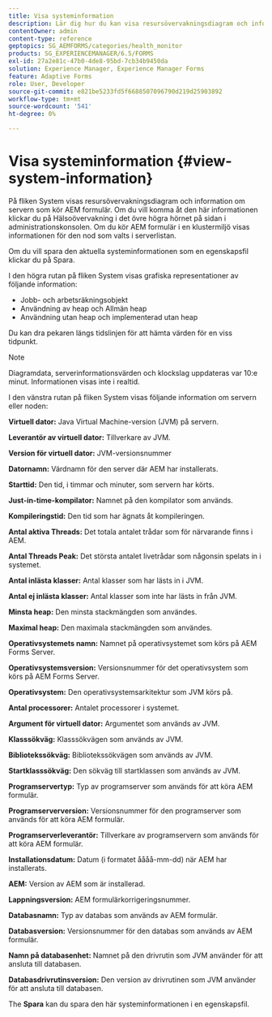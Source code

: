 ```yaml
---
title: Visa systeminformation
description: Lär dig hur du kan visa resursövervakningsdiagram och information om servern som kör AEM formulär.
contentOwner: admin
content-type: reference
geptopics: SG_AEMFORMS/categories/health_monitor
products: SG_EXPERIENCEMANAGER/6.5/FORMS
exl-id: 27a2e81c-47b0-4de8-95bd-7cb34b9450da
solution: Experience Manager, Experience Manager Forms
feature: Adaptive Forms
role: User, Developer
source-git-commit: e821be5233fd5f6688507096790d219d25903892
workflow-type: tm+mt
source-wordcount: '541'
ht-degree: 0%

---
```


# Visa systeminformation {#view-system-information}

På fliken System visas resursövervakningsdiagram och information om servern som kör AEM formulär. Om du vill komma åt den här informationen klickar du på Hälsoövervakning i det övre högra hörnet på sidan i administrationskonsolen. Om du kör AEM formulär i en klustermiljö visas informationen för den nod som valts i serverlistan.

Om du vill spara den aktuella systeminformationen som en egenskapsfil klickar du på Spara.

I den högra rutan på fliken System visas grafiska representationer av följande information:

* Jobb- och arbetsräkningsobjekt
* Användning av heap och Allmän heap
* Användning utan heap och implementerad utan heap

Du kan dra pekaren längs tidslinjen för att hämta värden för en viss tidpunkt.

>[!NOTE]
>
>Diagramdata, serverinformationsvärden och klockslag uppdateras var 10:e minut. Informationen visas inte i realtid.

I den vänstra rutan på fliken System visas följande information om servern eller noden:

**Virtuell dator:** Java Virtual Machine-version (JVM) på servern.

**Leverantör av virtuell dator:** Tillverkare av JVM.

**Version för virtuell dator:** JVM-versionsnummer

**Datornamn:** Värdnamn för den server där AEM har installerats.

**Starttid:** Den tid, i timmar och minuter, som servern har körts.

**Just-in-time-kompilator:** Namnet på den kompilator som används.

**Kompileringstid:** Den tid som har ägnats åt kompileringen.

**Antal aktiva Threads:** Det totala antalet trådar som för närvarande finns i AEM.

**Antal Threads Peak:** Det största antalet livetrådar som någonsin spelats in i systemet.

**Antal inlästa klasser:** Antal klasser som har lästs in i JVM.

**Antal ej inlästa klasser:** Antal klasser som inte har lästs in från JVM.

**Minsta heap:** Den minsta stackmängden som användes.

**Maximal heap:** Den maximala stackmängden som användes.

**Operativsystemets namn:** Namnet på operativsystemet som körs på AEM Forms Server.

**Operativsystemsversion:** Versionsnummer för det operativsystem som körs på AEM Forms Server.

**Operativsystem:** Den operativsystemsarkitektur som JVM körs på.

**Antal processorer:** Antalet processorer i systemet.

**Argument för virtuell dator:** Argumentet som används av JVM.

**Klasssökväg:** Klasssökvägen som används av JVM.

**Bibliotekssökväg:** Bibliotekssökvägen som används av JVM.

**Startklasssökväg:** Den sökväg till startklassen som används av JVM.

**Programservertyp:** Typ av programserver som används för att köra AEM formulär.

**Programserverversion:** Versionsnummer för den programserver som används för att köra AEM formulär.

**Programserverleverantör:** Tillverkare av programservern som används för att köra AEM formulär.

**Installationsdatum:** Datum (i formatet åååå-mm-dd) när AEM har installerats.

**AEM:** Version av AEM som är installerad.

**Lappningsversion:** AEM formulärkorrigeringsnummer.

**Databasnamn:** Typ av databas som används av AEM formulär.

**Databasversion:** Versionsnummer för den databas som används av AEM formulär.

**Namn på databasenhet:** Namnet på den drivrutin som JVM använder för att ansluta till databasen.

**Databasdrivrutinsversion:** Den version av drivrutinen som JVM använder för att ansluta till databasen.

The **Spara** kan du spara den här systeminformationen i en egenskapsfil.

